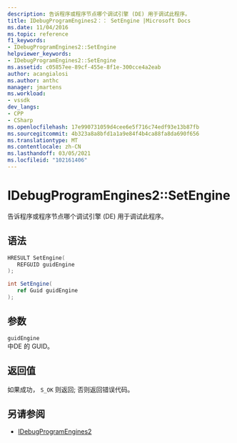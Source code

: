 ```yaml
---
description: 告诉程序或程序节点哪个调试引擎 (DE) 用于调试此程序。
title: IDebugProgramEngines2：： SetEngine |Microsoft Docs
ms.date: 11/04/2016
ms.topic: reference
f1_keywords:
- IDebugProgramEngines2::SetEngine
helpviewer_keywords:
- IDebugProgramEngines2::SetEngine
ms.assetid: c05857ee-89cf-455e-8f1e-300cce4a2eab
author: acangialosi
ms.author: anthc
manager: jmartens
ms.workload:
- vssdk
dev_langs:
- CPP
- CSharp
ms.openlocfilehash: 17e990731059d4cee6e5f716c74edf93e13b87fb
ms.sourcegitcommit: 4b323a8a8bfd1a1a9e84f4b4ca88fa8da690f656
ms.translationtype: MT
ms.contentlocale: zh-CN
ms.lasthandoff: 03/05/2021
ms.locfileid: "102161406"
---
```

# <a name="idebugprogramengines2setengine"></a>IDebugProgramEngines2::SetEngine
告诉程序或程序节点哪个调试引擎 (DE) 用于调试此程序。

## <a name="syntax"></a>语法

```cpp
HRESULT SetEngine( 
   REFGUID guidEngine
);
```

```csharp
int SetEngine( 
   ref Guid guidEngine
);
```

## <a name="parameters"></a>参数
`guidEngine`\
中DE 的 GUID。

## <a name="return-value"></a>返回值
 如果成功， `S_OK` 则返回; 否则返回错误代码。

## <a name="see-also"></a>另请参阅
- [IDebugProgramEngines2](../../../extensibility/debugger/reference/idebugprogramengines2.md)
